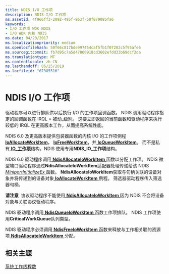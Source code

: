 ```yaml
---
title: NDIS I/O 工作项
description: NDIS I/O 工作项
ms.assetid: 4f966ff3-2092-495f-863f-50f079085fa6
keywords:
- I/O 工作项 WDK NDIS
- I/O WDK 内核 NDIS
ms.date: 04/20/2017
ms.localizationpriority: medium
ms.openlocfilehash: 50f66c817bde997454caf5fb1f07202c5f95afe6
ms.sourcegitcommit: fb7d95c7a5d47860918cd3602efdd33b69dcf2da
ms.translationtype: MT
ms.contentlocale: zh-CN
ms.lasthandoff: 06/25/2019
ms.locfileid: "67385516"
---
```

# <a name="ndis-io-work-items"></a>NDIS I/O 工作项





驱动程序可以进行排队供以后执行 I/O 的工作项回调函数。 NDIS 调用驱动程序指定的回调函数在 IRQL = 被动\_级别。 这要立即返回的当前函数和驱动程序来执行较低的 IRQL 在更高版本工作，从而提高系统性能。

NDIS 6.0 及更高版本提供包装器函数的内核 I/O 的工作项例程[ **IoAllocateWorkItem**](https://docs.microsoft.com/windows-hardware/drivers/ddi/content/wdm/nf-wdm-ioallocateworkitem)， [ **IoFreeWorkItem**](https://docs.microsoft.com/windows-hardware/drivers/ddi/content/wdm/nf-wdm-iofreeworkitem)，并[ **IoQueueWorkItem**](https://docs.microsoft.com/windows-hardware/drivers/ddi/content/wdm/nf-wdm-ioqueueworkitem)。 而不是私有[ **IO\_工作项**](https://docs.microsoft.com/windows-hardware/drivers/kernel/eprocess)结构，NDIS 使用专用**NDIS\_IO\_工作项**结构。

NDIS 6.0 驱动程序调用[ **NdisAllocateIoWorkItem** ](https://docs.microsoft.com/windows-hardware/drivers/ddi/content/ndis/nf-ndis-ndisallocateioworkitem)函数以分配工作项。 NDIS 微型端口驱动程序通过**NdisAllocateIoWorkItem**适配器处理传递给该 NDIS [ *MiniportInitializeEx* ](https://docs.microsoft.com/windows-hardware/drivers/ddi/content/ndis/nc-ndis-miniport_initialize)函数。 **NdisAllocateIoWorkItem**获取与句柄关联的设备对象并将传递到的设备对象[ **IoAllocateWorkItem** ](https://docs.microsoft.com/windows-hardware/drivers/ddi/content/wdm/nf-wdm-ioallocateworkitem)例程。 筛选器驱动程序传入筛选器句柄。

**请注意**  协议驱动程序不能使用[ **NdisAllocateIoWorkItem** ](https://docs.microsoft.com/windows-hardware/drivers/ddi/content/ndis/nf-ndis-ndisallocateioworkitem)因为 NDIS 不会将设备对象与关联协议驱动程序。

 

NDIS 驱动程序调用[ **NdisQueueIoWorkItem** ](https://docs.microsoft.com/windows-hardware/drivers/ddi/content/ndis/nf-ndis-ndisqueueioworkitem)函数工作项排队。 NDIS 工作项使用**CriticalWorkQueue**队列类型。

NDIS 驱动程序必须调用[ **NdisFreeIoWorkItem** ](https://docs.microsoft.com/windows-hardware/drivers/ddi/content/ndis/nf-ndis-ndisfreeioworkitem)函数来释放与工作相关联的资源项[ **NdisAllocateIoWorkItem** ](https://docs.microsoft.com/windows-hardware/drivers/ddi/content/ndis/nf-ndis-ndisallocateioworkitem)分配。

## <a name="related-topics"></a>相关主题


[系统工作线程数](https://docs.microsoft.com/windows-hardware/drivers/kernel/system-worker-threads)

 

 






